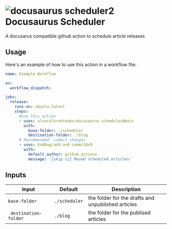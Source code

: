 # ![docusaurus scheduler2](https://github.com/alvarolorentedev/docusaurus-scheduler/assets/3071208/efa7646d-318c-4e6c-8b08-d473ab50fbe0) Docusaurus Scheduler

A docusarus compatible github action to schedule article releases

## Usage

Here's an example of how to use this action in a workflow file:

```yaml
name: Example Workflow

on:
  workflow_dispatch:

jobs:
  release:
    runs-on: ubuntu-latest
    steps:
      #use this action
      - uses: alvarolorentedev/docusaurus-scheduler@main
        with:
          base-folder: ./scheduler
          destination-folder: ./blog
      # Recommended: commit changes
      - uses: EndBug/add-and-commit@v9
        with:
          default_author: github_actions
          message: '[skip ci] Moved scheduled articles'
```

## Inputs

| Input          | Default | Description                     |
| -------------- | ------- | ------------------------------- |
| `base-folder` | `./scheduler` | the folder for the drafts and unpublished articles |
| ` destination-folder` | `./blog` | the folder for the publised articles |


